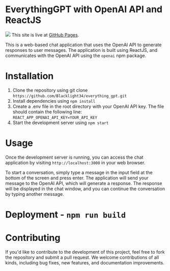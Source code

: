 # EverythingGPT with OpenAI API and ReactJS
![](https://imgtr.ee/images/2023/04/01/UmxvL.png)
This site is live at [GitHub Pages](https://black-rhino-382411.de.r.appspot.com/).

This is a web-based chat application that uses the OpenAI API to generate responses to user messages. The application is built using ReactJS, and communicates with the OpenAI API using the `openai` npm package.

# Installation
1. Clone the repository using git clone `https://github.com/Blacklight34/everything_gpt.git`
2. Install dependencies using `npm install`
3. Create a .env file in the root directory with your OpenAI API key. The file should contain the following line: `REACT_APP_OPENAI_API_KEY=YOUR_API_KEY`
4. Start the development server using `npm start`

# Usage

Once the development server is running, you can access the chat application by visiting `http://localhost:3000` in your web browser.

To start a conversation, simply type a message in the input field at the bottom of the screen and press enter. The application will send your message to the OpenAI API, which will generate a response. The response will be displayed in the chat window, and you can continue the conversation by typing another message.

# Deployment - `npm run build`

# Contributing
If you'd like to contribute to the development of this project, feel free to fork the repository and submit a pull request. We welcome contributions of all kinds, including bug fixes, new features, and documentation improvements.
